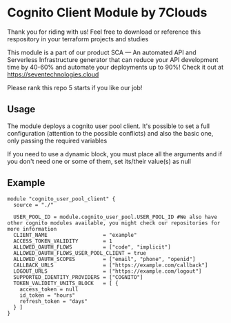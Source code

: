 # Cognito Client Module by 7Clouds

Thank you for riding with us! Feel free to download or reference this respository in your terraform projects and studies

This module is a part of our product SCA — An automated API and Serverless Infrastructure generator that can reduce your API development time by 40-60% and automate your deployments up to 90%! Check it out at <https://seventechnologies.cloud>

Please rank this repo 5 starts if you like our job!

## Usage

The module deploys a cognito user pool client. It's possible to set a full configuration (attention to the possible conflicts) and also the basic one, only passing the required variables

If you need to use a dynamic block, you must place all the arguments and if you don't need one or some of them, set its/their value(s) as null

## Example

```hcl
module "cognito_user_pool_client" {
  source = "./"

  USER_POOL_ID = module.cognito_user_pool.USER_POOL_ID #We also have other cognito modules available, you might check our repositories for more information
  CLIENT_NAME                  = "example"
  ACCESS_TOKEN_VALIDITY        = 1
  ALLOWED_OAUTH_FLOWS          = ["code", "implicit"]
  ALLOWED_OAUTH_FLOWS_USER_POOL_CLIENT = true
  ALLOWED_OAUTH_SCOPES         = ["email", "phone", "openid"]
  CALLBACK_URLS                = ["https://example.com/callback"]
  LOGOUT_URLS                  = ["https://example.com/logout"]
  SUPPORTED_IDENTITY_PROVIDERS = ["COGNITO"]
  TOKEN_VALIDITY_UNITS_BLOCK   = [ {
    access_token = null
    id_token = "hours"
    refresh_token = "days"
  } ]
}
```
